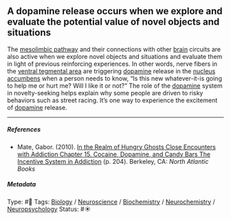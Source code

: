 ## A dopamine release occurs when we explore and evaluate the potential value of novel objects and situations

The [mesolimbic pathway](Mesolimbic%20pathway.md) and their connections with other [brain](Brain.md) circuits are also active when we explore novel objects and situations and evaluate them in light of previous reinforcing experiences. In other words, nerve fibers in the [ventral tegmental area](Ventral%20tegmental%20area.md) are triggering [dopamine](Dopamine.md) release in the [nucleus accumbens](Nucleus%20accumbens.md) when a person needs to know, “Is this new whatever-it-is going to help me or hurt me? Will I like it or not?” The role of the [dopamine](Dopamine.md) system in novelty-seeking helps explain why some people are driven to risky behaviors such as street racing. It’s one way to experience the excitement of [dopamine](Dopamine.md) release.

---

##### References

* Mate, Gabor. (2010). [In the Realm of Hungry Ghosts Close Encounters with Addiction Chapter 15. Cocaine, Dopamine, and Candy Bars The Incentive System in Addiction](In%20the%20Realm%20of%20Hungry%20Ghosts%20Close%20Encounters%20with%20Addiction%20Chapter%2015.%20Cocaine,%20Dopamine,%20and%20Candy%20Bars%20The%20Incentive%20System%20in%20Addiction.md) (p. 204). Berkeley, CA: *North Atlantic Books*

##### Metadata

Type: #🔴 
Tags: [Biology]() / [Neuroscience](Neuroscience.md) / [Biochemistry](Biochemistry.md) / [Neurochemistry](Neurochemistry.md) / [Neuropsychology](Neuropsychology.md)
Status: #☀️ 
